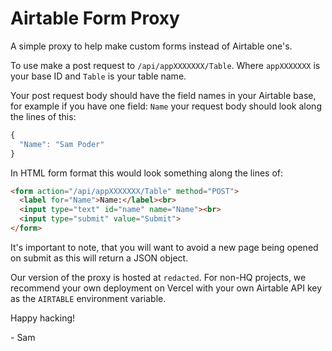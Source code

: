 # Airtable Form Proxy

A simple proxy to help make custom forms instead of Airtable one's.

To use make a post request to `/api/appXXXXXXX/Table`. Where `appXXXXXXX` is your base ID and `Table` is your table name. 

Your post request body should have the field names in your Airtable base, for example if you have one field: `Name` your request body should look along the lines of this:

```js
{
  "Name": "Sam Poder"
}

```

In HTML form format this would look something along the lines of:

```html
<form action="/api/appXXXXXXX/Table" method="POST">
  <label for="Name">Name:</label><br>
  <input type="text" id="name" name="Name"><br>
  <input type="submit" value="Submit">
</form> 
```

It's important to note, that you will want to avoid a new page being opened on submit as this will return a JSON object. 

Our version of the proxy is hosted at `redacted`. For non-HQ projects, we recommend your own deployment on Vercel with your own Airtable API key as the `AIRTABLE` environment variable.

Happy hacking!

\- Sam
